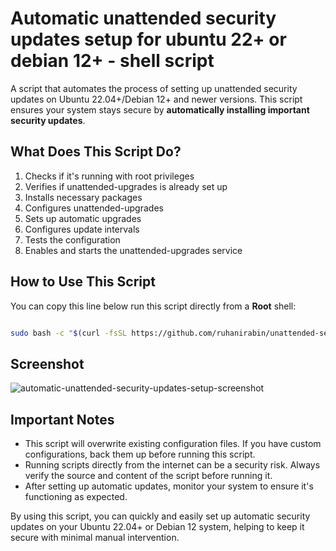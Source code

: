 # Automatic unattended security updates setup for ubuntu 22+ or debian 12+ - shell script

A script that automates the process of setting up unattended security updates on Ubuntu 22.04+/Debian 12+ and newer versions. This script ensures your system stays secure by **automatically installing important security updates**.

## What Does This Script Do?

1. Checks if it's running with root privileges
2. Verifies if unattended-upgrades is already set up
3. Installs necessary packages
4. Configures unattended-upgrades
5. Sets up automatic upgrades
6. Configures update intervals
7. Tests the configuration
8. Enables and starts the unattended-upgrades service

## How to Use This Script

You can copy this line below run this script directly from a **Root** shell:

```bash

sudo bash -c "$(curl -fsSL https://github.com/ruhanirabin/unattended-setup-script-debian/raw/main/setup_auto_updates.sh)"
```

## Screenshot
![automatic-unattended-security-updates-setup-screenshot](https://github.com/user-attachments/assets/15da9528-58e8-4a80-a70a-10541c9ffc06)


## Important Notes

- This script will overwrite existing configuration files. If you have custom configurations, back them up before running this script.
- Running scripts directly from the internet can be a security risk. Always verify the source and content of the script before running it.
- After setting up automatic updates, monitor your system to ensure it's functioning as expected.

By using this script, you can quickly and easily set up automatic security updates on your Ubuntu 22.04+ or Debian 12 system, helping to keep it secure with minimal manual intervention.
